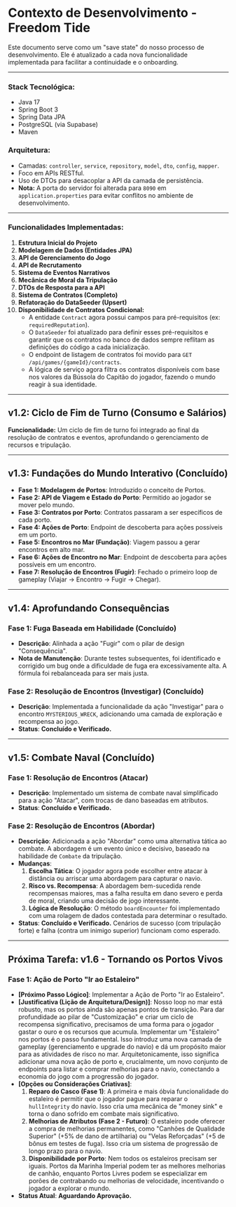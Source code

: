 # Contexto de Desenvolvimento - Freedom Tide

Este documento serve como um "save state" do nosso processo de desenvolvimento. Ele é atualizado a cada nova funcionalidade implementada para facilitar a continuidade e o onboarding.

---

### **Stack Tecnológica:**
- Java 17
- Spring Boot 3
- Spring Data JPA
- PostgreSQL (via Supabase)
- Maven

### **Arquitetura:**
- Camadas: `controller`, `service`, `repository`, `model`, `dto`, `config`, `mapper`.
- Foco em APIs RESTful.
- Uso de DTOs para desacoplar a API da camada de persistência.
- **Nota:** A porta do servidor foi alterada para `8090` em `application.properties` para evitar conflitos no ambiente de desenvolvimento.

---

### **Funcionalidades Implementadas:**

1.  **Estrutura Inicial do Projeto**
2.  **Modelagem de Dados (Entidades JPA)**
3.  **API de Gerenciamento do Jogo**
4.  **API de Recrutamento**
5.  **Sistema de Eventos Narrativos**
6.  **Mecânica de Moral da Tripulação**
7.  **DTOs de Resposta para a API**
8.  **Sistema de Contratos (Completo)**
9.  **Refatoração do DataSeeder (Upsert)**
10. **Disponibilidade de Contratos Condicional:**
    - A entidade `Contract` agora possui campos para pré-requisitos (ex: `requiredReputation`).
    - O `DataSeeder` foi atualizado para definir esses pré-requisitos e garantir que os contratos no banco de dados sempre reflitam as definições do código a cada inicialização.
    - O endpoint de listagem de contratos foi movido para `GET /api/games/{gameId}/contracts`.
    - A lógica de serviço agora filtra os contratos disponíveis com base nos valores da Bússola do Capitão do jogador, fazendo o mundo reagir à sua identidade.

---

## v1.2: Ciclo de Fim de Turno (Consumo e Salários)

**Funcionalidade:** Um ciclo de fim de turno foi integrado ao final da resolução de contratos e eventos, aprofundando o gerenciamento de recursos e tripulação.

---

## v1.3: Fundações do Mundo Interativo (Concluído)

- **Fase 1: Modelagem de Portos**: Introduzido o conceito de Portos.
- **Fase 2: API de Viagem e Estado do Porto**: Permitido ao jogador se mover pelo mundo.
- **Fase 3: Contratos por Porto**: Contratos passaram a ser específicos de cada porto.
- **Fase 4: Ações de Porto**: Endpoint de descoberta para ações possíveis em um porto.
- **Fase 5: Encontros no Mar (Fundação)**: Viagem passou a gerar encontros em alto mar.
- **Fase 6: Ações de Encontro no Mar**: Endpoint de descoberta para ações possíveis em um encontro.
- **Fase 7: Resolução de Encontros (Fugir)**: Fechado o primeiro loop de gameplay (Viajar -> Encontro -> Fugir -> Chegar).

---

## v1.4: Aprofundando Consequências

### Fase 1: Fuga Baseada em Habilidade (Concluído)

- **Descrição**: Alinhada a ação "Fugir" com o pilar de design "Consequência".
- **Nota de Manutenção**: Durante testes subsequentes, foi identificado e corrigido um bug onde a dificuldade de fuga era excessivamente alta. A fórmula foi rebalanceada para ser mais justa.

### Fase 2: Resolução de Encontros (Investigar) (Concluído)

- **Descrição**: Implementada a funcionalidade da ação "Investigar" para o encontro `MYSTERIOUS_WRECK`, adicionando uma camada de exploração e recompensa ao jogo.
- **Status**: **Concluído e Verificado.**

---

## v1.5: Combate Naval (Concluído)

### Fase 1: Resolução de Encontros (Atacar)

- **Descrição**: Implementado um sistema de combate naval simplificado para a ação "Atacar", com trocas de dano baseadas em atributos.
- **Status**: **Concluído e Verificado.**

### Fase 2: Resolução de Encontros (Abordar)

- **Descrição**: Adicionada a ação "Abordar" como uma alternativa tática ao combate. A abordagem é um evento único e decisivo, baseado na habilidade de `Combate` da tripulação.
- **Mudanças**:
    1.  **Escolha Tática**: O jogador agora pode escolher entre atacar à distância ou arriscar uma abordagem para capturar o navio.
    2.  **Risco vs. Recompensa**: A abordagem bem-sucedida rende recompensas maiores, mas a falha resulta em dano severo e perda de moral, criando uma decisão de jogo interessante.
    3.  **Lógica de Resolução**: O método `boardEncounter` foi implementado com uma rolagem de dados contestada para determinar o resultado.
- **Status**: **Concluído e Verificado.** Cenários de sucesso (com tripulação forte) e falha (contra um inimigo superior) funcionam como esperado.

---

## Próxima Tarefa: v1.6 - Tornando os Portos Vivos

### Fase 1: Ação de Porto "Ir ao Estaleiro"

- **[Próximo Passo Lógico]**: Implementar a Ação de Porto "Ir ao Estaleiro".
- **[Justificativa (Lição de Arquitetura/Design)]**: Nosso loop no mar está robusto, mas os portos ainda são apenas pontos de transição. Para dar profundidade ao pilar de "Customização" e criar um ciclo de recompensa significativo, precisamos de uma forma para o jogador gastar o ouro e os recursos que acumula. Implementar um "Estaleiro" nos portos é o passo fundamental. Isso introduz uma nova camada de gameplay (gerenciamento e upgrade do navio) e dá um propósito maior para as atividades de risco no mar. Arquitetonicamente, isso significa adicionar uma nova ação de porto e, crucialmente, um novo conjunto de endpoints para listar e comprar melhorias para o navio, conectando a economia do jogo com a progressão do jogador.
- **[Opções ou Considerações Criativas]**:
    1.  **Reparo do Casco (Fase 1)**: A primeira e mais óbvia funcionalidade do estaleiro é permitir que o jogador pague para reparar o `hullIntegrity` do navio. Isso cria uma mecânica de "money sink" e torna o dano sofrido em combate mais significativo.
    2.  **Melhorias de Atributos (Fase 2 - Futuro)**: O estaleiro pode oferecer a compra de melhorias permanentes, como "Canhões de Qualidade Superior" (+5% de dano de artilharia) ou "Velas Reforçadas" (+5 de bônus em testes de fuga). Isso cria um sistema de progressão de longo prazo para o navio.
    3.  **Disponibilidade por Porto**: Nem todos os estaleiros precisam ser iguais. Portos da Marinha Imperial podem ter as melhores melhorias de canhão, enquanto Portos Livres podem se especializar em porões de contrabando ou melhorias de velocidade, incentivando o jogador a explorar o mundo.
- **Status Atual**: **Aguardando Aprovação.**
